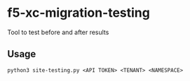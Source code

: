 # f5-xc-migration-testing
Tool to test before and after results

## Usage
```
python3 site-testing.py <API TOKEN> <TENANT> <NAMESPACE>
```
